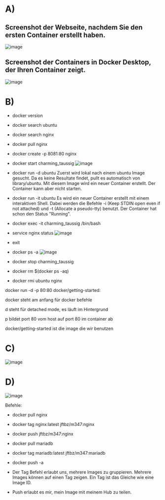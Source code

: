 # A)
## Screenshot der Webseite, nachdem Sie den ersten Container erstellt haben.
![image](https://github.com/tamagochu/m347/assets/112620658/9e28b900-c906-422d-811b-c9a2727e31cf)
## Screenshot der Containers in Docker Desktop, der Ihren Container zeigt.
![image](https://github.com/tamagochu/m347/assets/112620658/b95fd9cc-313e-4211-8fde-4814b603f119)

# B)
- docker version
- docker search ubuntu
- docker search nginx
- docker pull nginx
- docker create -p 8081:80 nginx
- docker start charming_taussig
![image](https://github.com/tamagochu/m347/assets/112620658/c0bcfde8-d003-47b8-8a45-e03da6997840)

- docker run -d ubuntu
Zuerst wird lokal nach einem ubuntu Image gesucht. Da es keine Resultate findet, pullt es automatisch von library/ubuntu. Mit diesem Image wird ein neuer Container erstellt. Der Container kann aber nicht starten.

- docker run -it ubuntu
Es wird ein neuer Container erstellt mit einem interaktiven Shell. Dabei werden die Befehle -i (Keep STDIN open even if not attached) und -t (Allocate a pseudo-tty) benutzt. Der Container hat schon den Status "Running".

- docker exec -it charming_taussig /bin/bash
- service nginx status
![image](https://github.com/tamagochu/m347/assets/112620658/d56a25a8-7626-43ef-bd1c-0b43d79c66fb)
- exit
- docker ps -a
![image](https://github.com/tamagochu/m347/assets/112620658/295b5157-9368-456c-82e9-12677228f7f2)
- docker stop charming_taussig
- docker rm $(docker ps -aq)
- docker rmi ubuntu nginx


docker run -d -p 80:80 docker/getting-started:

docker steht am anfang für docker befehle

d steht für detached mode, es läuft im Hintergrund

p bildet port 80 vom host auf port 80 im container ab

docker/getting-started ist die image die wir benutzen


# C)
![image](https://github.com/tamagochu/m347/assets/112620658/1594ef30-c236-4c12-a7e5-17a73db08514)

# D)
![image](https://github.com/tamagochu/m347/assets/112620658/e0f2e861-7476-4151-a386-fcaeeea05b7e)


Befehle:
- docker pull nginx
- docker tag nginx:latest jftbz/m347:nginx
- docker push jftbz/m347:nginx
- docker pull mariadb
- docker tag mariadb:latest jftbz/m347:mariadb
- docker push -a

- Der Tag Befehl erlaubt uns, mehrere Images zu gruppieren. Mehrere Images können auf einen Tag zeigen. Ein Tag ist das Gleiche wie eine Image ID.
- Push erlaubt es mir, mein Image mit meinem Hub zu teilen.
